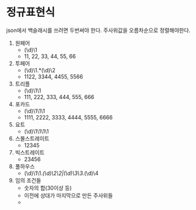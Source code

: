 # 정규표현식

json에서 백슬래시를 쓰려면 두번써야 한다.
주사위값을 오름차순으로 정렬해야한다.

1. 원페어
   - (\d)\1
   - 11, 22, 33, 44, 55, 66
2. 투페어
   - (\d)\1.*(\d)\2
   - 1122, 3344, 4455, 5566
3. 트리플
   - (\d)\1\1
   - 111, 222, 333, 444, 555, 666
4. 포카드
   - (\d)\1\1\1
   - 1111, 2222, 3333, 4444, 5555, 6666
5. 요트
   - (\d)\1\1\1\1
4. 스몰스트레이트
   - 12345
5. 빅스트레이트
   - 23456
6. 풀하우스
   - (\d)\1\1.*(\d)\2\2|(\d)\3\3.*(\d)\4
7. 임의 조건들
   - 숫자의 합(30이상 등)
   - 이전에 상대가 마지막으로 만든 주사위들
   - 
